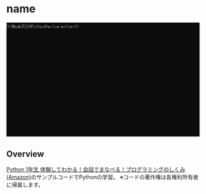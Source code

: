 # name

![gif](https://github.com/yuki-nyanko/hellow-python/blob/master/HelloPython.gif)

## Overview
[Python 1年生 体験してわかる！会話でまなべる！プログラミングのしくみ(Amazon)](https://www.amazon.co.jp/Python-1%E5%B9%B4%E7%94%9F-%E4%BD%93%E9%A8%93%E3%81%97%E3%81%A6%E3%82%8F%E3%81%8B%E3%82%8B%EF%BC%81%E4%BC%9A%E8%A9%B1%E3%81%A7%E3%81%BE%E3%81%AA%E3%81%B9%E3%82%8B%EF%BC%81%E3%83%97%E3%83%AD%E3%82%B0%E3%83%A9%E3%83%9F%E3%83%B3%E3%82%B0%E3%81%AE%E3%81%97%E3%81%8F%E3%81%BF-%E6%A3%AE-%E5%B7%A7%E5%B0%9A/dp/4798153192)のサンプルコードでPythonの学習。
※コードの著作権は各権利所有者に帰属します。
